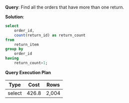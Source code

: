 **Query**: Find all the orders that have more than one return.

**Solution**:
```sql
select
	order_id,
	count(return_id) as return_count
from
	return_item
group by
	order_id
having
	return_count>1;
```
**Query Execution Plan**

| Type   | Cost  | Rows  |
|--------|-------|-------|
| select | 426.8 | 2,004 |

